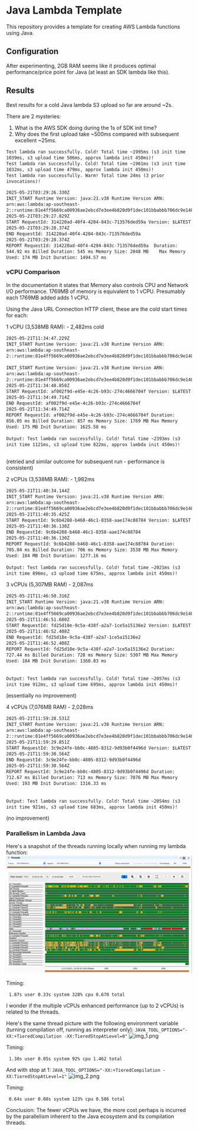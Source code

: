 # Java Lambda Template
This repository provides a template for creating AWS Lambda functions using Java.

## Configuration
After experimenting, 2GB RAM seems like it produces optimal performance/price point for Java (at least an SDK lambda like this).

## Results
Best results for a cold Java lambda S3 upload so far are around ~2s.

There are 2 mysteries:
1. What is the AWS SDK doing during the 1s of SDK init time?
2. Why does the first upload take ~500ms compared with subsequent excellent ~25ms.

```Output
Test lambda ran successfully. Cold! Total time ~1995ms (s3 init time 1039ms, s3 upload time 506ms, approx lambda init 450ms)!
Test lambda ran successfully. Cold! Total time ~1961ms (s3 init time 1032ms, s3 upload time 479ms, approx lambda init 450ms)!
Test lambda ran successfully. Warm! Total time 24ms (3 prior invocations)!
```

```CloudWatch Logs
2025-05-21T03:29:26.330Z
INIT_START Runtime Version: java:21.v38 Runtime Version ARN: arn:aws:lambda:ap-southeast-2::runtime:81e4ff5669ca00936ae2ebcd7e3ee4b820d9f1dec101bbabbb706dc9e1481298
2025-05-21T03:29:27.829Z
START RequestId: 314220ad-40f4-4204-843c-713576ded59a Version: $LATEST
2025-05-21T03:29:28.374Z
END RequestId: 314220ad-40f4-4204-843c-713576ded59a
2025-05-21T03:29:28.374Z
REPORT RequestId: 314220ad-40f4-4204-843c-713576ded59a	Duration: 544.92 ms	Billed Duration: 545 ms	Memory Size: 2048 MB	Max Memory Used: 174 MB	Init Duration: 1494.57 ms	
```


### vCPU Comparison

In the documentation it states that Memory also controls CPU and Network I/O performance.
1769MB of memory is equivalent to 1 vCPU.
Presumably each 1769MB added adds 1 vCPU.

Using the Java URL Connection HTTP client, these are the cold start times for each:

1 vCPU (3,538MB RAM): - 2,482ms cold
```
2025-05-21T11:34:47.229Z
INIT_START Runtime Version: java:21.v38	Runtime Version ARN: arn:aws:lambda:ap-southeast-2::runtime:81e4ff5669ca00936ae2ebcd7e3ee4b820d9f1dec101bbabbb706dc9e1481298

INIT_START Runtime Version: java:21.v38 Runtime Version ARN: arn:aws:lambda:ap-southeast-2::runtime:81e4ff5669ca00936ae2ebcd7e3ee4b820d9f1dec101bbabbb706dc9e1481298
2025-05-21T11:34:48.858Z
START RequestId: af002f9d-e45e-4c26-b93c-274c4666704f Version: $LATEST
2025-05-21T11:34:49.714Z
END RequestId: af002f9d-e45e-4c26-b93c-274c4666704f
2025-05-21T11:34:49.714Z
REPORT RequestId: af002f9d-e45e-4c26-b93c-274c4666704f Duration: 856.05 ms Billed Duration: 857 ms Memory Size: 1769 MB Max Memory Used: 175 MB Init Duration: 1625.58 ms

Output: Test lambda ran successfully. Cold! Total time ~2393ms (s3 init time 1121ms, s3 upload time 822ms, approx lambda init 450ms)!


```
(retried and similar outcome for subsequent run - performance is consistent)

2 vCPUs (3,538MB RAM): - 1,982ms
```
2025-05-21T11:40:34.144Z
INIT_START Runtime Version: java:21.v38 Runtime Version ARN: arn:aws:lambda:ap-southeast-2::runtime:81e4ff5669ca00936ae2ebcd7e3ee4b820d9f1dec101bbabbb706dc9e1481298
2025-05-21T11:40:35.425Z
START RequestId: 9c6b4288-b468-46c1-8358-aae174c88784 Version: $LATEST
2025-05-21T11:40:36.130Z
END RequestId: 9c6b4288-b468-46c1-8358-aae174c88784
2025-05-21T11:40:36.130Z
REPORT RequestId: 9c6b4288-b468-46c1-8358-aae174c88784 Duration: 705.04 ms Billed Duration: 706 ms Memory Size: 3538 MB Max Memory Used: 184 MB Init Duration: 1277.16 ms

Output: Test lambda ran successfully. Cold! Total time ~2021ms (s3 init time 896ms, s3 upload time 675ms, approx lambda init 450ms)!
```

3 vCPUs (5,307MB RAM) - 2,087ms
```
2025-05-21T11:46:50.316Z
INIT_START Runtime Version: java:21.v38 Runtime Version ARN: arn:aws:lambda:ap-southeast-2::runtime:81e4ff5669ca00936ae2ebcd7e3ee4b820d9f1dec101bbabbb706dc9e1481298
2025-05-21T11:46:51.680Z
START RequestId: fd25d18e-9c5a-438f-a2a7-1ce5a15136e2 Version: $LATEST
2025-05-21T11:46:52.408Z
END RequestId: fd25d18e-9c5a-438f-a2a7-1ce5a15136e2
2025-05-21T11:46:52.408Z
REPORT RequestId: fd25d18e-9c5a-438f-a2a7-1ce5a15136e2 Duration: 727.44 ms Billed Duration: 728 ms Memory Size: 5307 MB Max Memory Used: 184 MB Init Duration: 1360.83 ms


Output: Test lambda ran successfully. Cold! Total time ~2057ms (s3 init time 912ms, s3 upload time 695ms, approx lambda init 450ms)!
```
(essentially no improvement)

4 vCPUs (7,076MB RAM) - 2,028ms
```
2025-05-21T11:59:28.531Z
INIT_START Runtime Version: java:21.v38 Runtime Version ARN: arn:aws:lambda:ap-southeast-2::runtime:81e4ff5669ca00936ae2ebcd7e3ee4b820d9f1dec101bbabbb706dc9e1481298
2025-05-21T11:59:29.851Z
START RequestId: 3c9e24fe-bb0c-4805-8312-9d93b0f4496d Version: $LATEST
2025-05-21T11:59:30.564Z
END RequestId: 3c9e24fe-bb0c-4805-8312-9d93b0f4496d
2025-05-21T11:59:30.564Z
REPORT RequestId: 3c9e24fe-bb0c-4805-8312-9d93b0f4496d Duration: 712.67 ms Billed Duration: 713 ms Memory Size: 7076 MB Max Memory Used: 193 MB Init Duration: 1316.33 ms


Output: Test lambda ran successfully. Cold! Total time ~2054ms (s3 init time 921ms, s3 upload time 683ms, approx lambda init 450ms)!
```
(no improvement)

### Parallelism in Lambda Java
Here's a snapshot of the threads running locally when running my lambda function:
![img.png](img.png)

Timing:
```
 1.87s user 0.33s system 328% cpu 0.670 total
```

I wonder if the multiple vCPUs enhanced performance (up to 2 vCPUs) is related to
the threads.

Here's the same thread picture with the following environment variable (turning compilation off, running as interpreter only):
```JAVA_TOOL_OPTIONS="-XX:+TieredCompilation -XX:TieredStopAtLevel=0"```
![img_1.png](img_1.png)

Timing:
```
 1.30s user 0.05s system 92% cpu 1.462 total
```

And with stop at 1:
```JAVA_TOOL_OPTIONS="-XX:+TieredCompilation -XX:TieredStopAtLevel=1"```
![img_2.png](img_2.png)

Timing:
```
 0.64s user 0.08s system 123% cpu 0.586 total
```

Conclusion: The fewer vCPUs we have, the more cost perhaps is incurred by the parallelism inherent
to the Java ecosystem and its compilation threads.